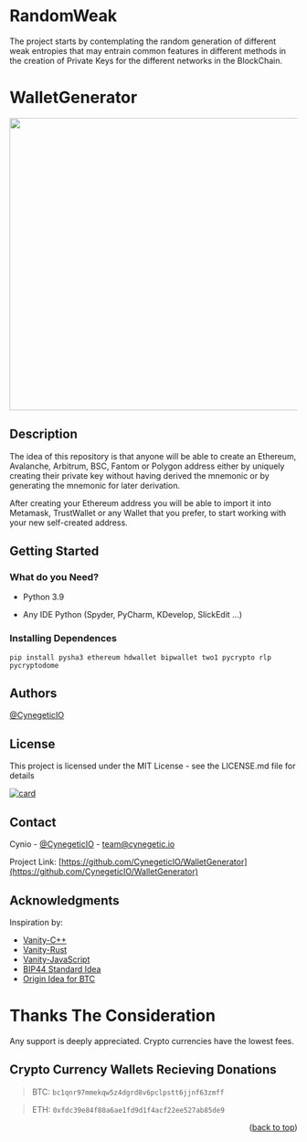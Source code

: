 # RandomWeak
The project starts by contemplating the random generation of different weak entropies that may entrain common features in different methods in the creation of Private Keys for the different networks in the BlockChain.

# WalletGenerator

<img src="https://img2.helpnetsecurity.com/posts2019/ise-042019-1.jpg" width="512"/>

## Description

The idea of this repository is that anyone will be able to create an Ethereum, Avalanche, Arbitrum, BSC, Fantom or Polygon address either by uniquely creating their private key without having derived the mnemonic or by generating the mnemonic for later derivation.

After creating your Ethereum address you will be able to import it into Metamask, TrustWallet or any Wallet that you prefer, to start working with your new self-created address.

## Getting Started

### What do you Need?

* Python 3.9

* Any IDE Python (Spyder, PyCharm, KDevelop, SlickEdit ...)

### Installing Dependences

```
pip install pysha3 ethereum hdwallet bipwallet two1 pycrypto rlp pycryptodome
```

## Authors
  
[@CynegeticIO](https://twitter.com/CynegeticIO)

## License

This project is licensed under the MIT License - see the LICENSE.md file for details

[![card](https://github-readme-stats.vercel.app/api?username=CynegeticIO&theme=default&show_icons=true)](https://github.com/CynegeticIO/)

## Contact

Cynio - [@CynegeticIO](https://twitter.com/CynegeticIO) - team@cynegetic.io

Project Link: [https://github.com/CynegeticIO/WalletGenerator](https://github.com/CynegeticIO/WalletGenerator)


## Acknowledgments

Inspiration by:

* [Vanity-C++](https://github.com/johguse/profanity)
* [Vanity-Rust](https://rustrepo.com/repo/Limeth-ethaddrgen-rust-cryptography)
* [Vanity-JavaScript](https://github.com/MyEtherWallet/VanityEth)
* [BIP44 Standard Idea](https://github.com/michailbrynard/ethereum-bip44-python)
* [Origin Idea for BTC](https://github.com/21dotco/two1-python/tree/master/two1)

# Thanks The Consideration

Any support is deeply appreciated.
Crypto currencies have the lowest fees.

## Crypto Currency Wallets Recieving Donations

> BTC:  `bc1qnr97mmekqw5z4dgrd8v6pclpstt6jjnf63zmff`

> ETH:  `0xfdc39e84f80a6ae1fd9d1f4acf22ee527ab85de9`

<p align="right">(<a href="#top">back to top</a>)</p>
